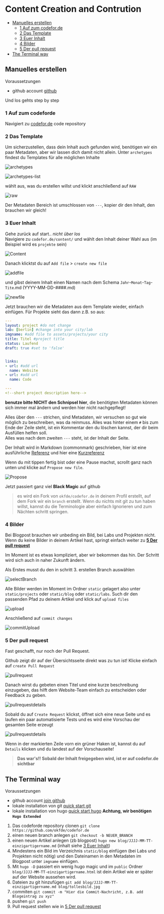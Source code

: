 # Content Creation and Contrution

- [Manuelles erstellen](#manuelles-erstellen)
  - [1 Auf zum codefor.de](#1-auf-zum-codeforde)
  - [2 Das Template](#2-das-template)
  - [3 Euer Inhalt](#3-euer-inhalt)
  - [4 Bilder](#4-bilder)
  - [5 Der pull request](#5-der-pull-request)  
- [The Terminal way](#the-terminal-way)

## Manuelles erstellen

Voraussetzungen

- github account [github](https://github.com/join)

Und los gehts step by step

### 1 Auf zum codeforde

Navigiert zu [codefor.de](https://github.com/okfde/codefor.de) code repository

### 2 Das Template

Um sicherzustellen, dass dein Inhalt auch gefunden wird, benötigen wir ein paar Metadaten, aber wir lassen dich damit nicht allein. Unter `archetypes` findest du Templates für alle möglichen Inhalte  

![archetypes](cc/archetypes.png)  
  
![archetypes-list](cc/archetypes-list.png)  
  
wählt aus, was du erstellen willst und klickt anschließend auf `RAW`  
  
![raw](cc/raw.png)  
  
Der Metadaten Bereich ist umschlossen von `---`, kopier dir den Inhalt, den brauchen wir gleich!

### 3 Euer Inhalt

Gehe zurück auf start.. *nicht über los*  
Navigiere zu `codefor.de/content/` und wählt den Inhalt deiner Wahl aus (im Beispiel wird es `projekte` sein)  
  
![Content](cc/content.png)

Danach klicktst du auf `Add file` > `create new file`  
  
![addfile](cc/addfile.png)

und gibst deinem Inhalt einen Namen nach dem Schema `Jahr`-`Monat`-`Tag`-`Tite`.md (YYYY-MM-DD-####.md)  
  
![newfile](cc/newfile.png)

Jetzt brauchen wir die Metadaten aus dem Template wieder, einfach einfügen.
Für Projekte sieht das dann z.B. so aus:

``` yaml
---
layout: project #do not change
lab: [berlin] #change into your city/lab
imgname: #add file to assets/projects/your city
title: Titel #project title
status: Laufend
draft: true #set to 'false'


links:
- url: #add url
  name: Website
- url: #add url
  name: Code

---
<!--short project description here-->
```

**benutze bitte NICHT den Schnipsel hier**, die benötigten Metadaten können sich immer mal ändern und werden hier nicht nachgepflegt!

Alles über den `---` strichen, sind Metadaten, wir versuchen so gut wie möglich zu beschreiben, was da reinmuss.
Alles was hinter einem `#` bis zum Ende der Zeile steht, ist ein Kommentar den du löschen kannst, der dir beim Ausfüllen helfen soll.  
Alles was nach dem zweiten `---` steht, ist der Inhalt der Seite.

Der Inhalt wird in Markdown (commonmark) geschrieben, hier ist eine ausführliche [Referenz](https://spec.commonmark.org/0.29/) und hier eine [Kurzreferenz](https://commonmark.org/help/)

Wenn du mit tippen fertig bist oder eine Pause machst, scrollt ganz nach unten und klicke auf `Propose new file`.  
  
![Propose](cc/Propose.png)  
  
Jetzt passiert ganz viel **Black Magic** auf github
> es wird ein Fork von `okfde/codefor.de` in deinem Profil erstellt, auf dem Fork wir ein `branch` erstellt. Wenn du nichts mit git zu tun haben willst, kannst du die Terminologie aber einfach Ignorieren und zum Nächten schritt springen.

### 4 Bilder

Bei Blogpost brauchen wir unbeding ein Bild, bei Labs und Projekten nicht.
Wenn du keine Bilder in deinem Artikel hast, springt einfach weiter zu **[5 Der pull request](#5-der-pull-request)**

Im Moment ist es etwas kompliziert, aber wir bekommen das hin. Der Schritt wird sich auch in naher Zukunft ändern.  

Als Erstes musst du den in schritt 3. erstellen Branch auswählen  
  
![selectBranch](cc/selectBranch.png)

Alle Bilder werden im Moment im Ordner `static` gelagert also unter `static/projects` oder `static/blog` oder `static/labs`. Such dir den passenden Pfad zu deinem Artikel und klick auf `upload files`  
  
![upload](cc/upload.png)

Anschließend auf `commit changes`  
  
![commitUpload](cc/commitUpload.png)

### 5 Der pull request

Fast geschafft, nur noch der Pull Request.  

Github zeigt dir auf der Übersichtsseite direkt was zu tun ist! Klicke einfach auf `create Pull Request`  
  
![pullrequest](cc/pr.png)

Danach wirst du gebeten einen Titel und eine kurze beschreibung einzugeben, das hilft dem Website-Team einfach zu entscheiden oder Feedback zu geben.  
  
![pullrequestdetails](cc/pr2.png)

Sobald du auf `Create Request` klickst, öffnet sich eine neue Seite und es laufen ein paar automatisierte Tests und es wird eine Vorschau der gesamten Seite erzeugt

![pullrequestdetails](cc/details.png)

Wenn in der markierten Zeile vorn ein grüner Haken ist, kannst du auf `Details` klicken und du landest auf der Vorschauseite!

> **Das war's!! Sobald der Inhalt freigegeben wird, ist er auf codefor.de sichtbar**

## The Terminal way

Voraussetzungen

- github account [join github](https://git-scm.com/book/de/v2/GitHub-Einrichten-und-Konfigurieren-eines-Kontos)
- lokale installation von git [quick start git](https://git-scm.com/book/en/v2/Getting-Started-Installing-Git)
- lokale installation von hugo [quick start hugo](https://gohugo.io/getting-started/installing/) **Achtung, wir benötigen `Hugo Extended`**

1. Das codeforde repository clonen `git clone https://github.com/okfde/codefor.de`
2. einen neuen branch anlegen `git checkout -b NEUER_BRANCH`
3. einen neuen Artikel anlegen (zb blogpost) `hugo new blog/JJJJ-MM-TT-einzigartigername.md` (inhalt siehe [3 Euer Inhalt](#3-euer-inhalt))
4. Mindestens ein Bild im Verzeichnis `static/blog` einfügen (bei Labs und Projekten nicht nötig) und den Dateinamen in den Metadaten im Blogpost unter `imgname` einfügen.
5. Mit `hugo -D` passiert ein wenig hugo magic und im `public` Ordner `blog/JJJJ-MM-TT-einzigartigername.html` ist dein Artikel wie er später auf der Website aussehen wird.
6. Dateien zu git hinzufügen `git add blog/JJJJ-MM-TT-einzigartigername.md blog/tollesbild.jpg`
7. commiten `git commit -m "Hier die Commit-Nachricht, z.B. add Blogeintrag zu xyz"`
8. pushen `git push`
9. Pull request stellen wie in [5 Der pull request](#5-der-pull-request)
